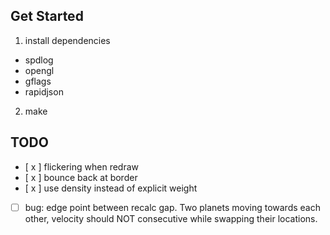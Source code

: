 ## Get Started
1. install dependencies

 - spdlog
 - opengl
 - gflags
 - rapidjson

2. make

## TODO

- [ x ] flickering when redraw
- [ x ] bounce back at border
- [ x ] use density instead of explicit weight
- [ ] bug: edge point between recalc gap. Two planets moving towards each other, velocity should NOT consecutive while swapping their locations.